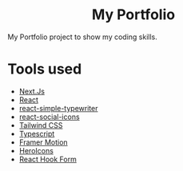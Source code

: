 <h1 align="center">My Portfolio</h1>

My Portfolio project to show my coding skills.

# Tools used #
* [Next.Js](https://nextjs.org/)
* [React](https://react.dev/)
* [react-simple-typewriter](https://www.npmjs.com/package/react-simple-typewriter)
* [react-social-icons](https://www.npmjs.com/package/react-social-icons)
* [Tailwind CSS](https://tailwindcss.com/)
* [Typescript](https://www.typescriptlang.org/)
* [Framer Motion](https://www.framer.com/motion/)
* [HeroIcons](https://heroicons.com/)
* [React Hook Form](https://www.react-hook-form.com/)